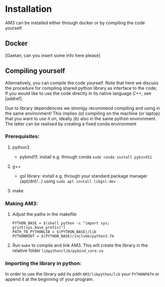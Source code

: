 # Installation

AM3 can be installed either through docker or by compiling the code yourself.

## Docker

[Gaetan, can you insert some info here please]

## Compiling yourself

Alternatively, you can compile the code yourself. Note that here we discuss the procedure for compiling shared python library as interface to the code; If you would like to use the code directly in its native language C++, see [addref]. 

Due to library dependencies we stronlgy recommend compiling and using in the same environment! 
This implies *(a)* compiling on the machine (or laptop) that you want to use it on, ideally *(b)* also in the same python environment. 
The latter can be realised by creating a fixed conda environment 

### Prerequisites:

1. python3
    - pybind11: install e.g. through conda `sudo conda install pybind11`

2. g++
    - gsl library: install e.g. through your standard package manager (apt/dnf/...) using `sudo apt install libgsl-dev`

3. make

### Making AM3:

1. Adjust the paths in the makefile

    ````
    PYTHON_BASE = $(shell python -c "import sys; print(sys.base_prefix)")
    PATH_TO_PYTHONLIB = $(PYTHON_BASE)/lib
    PYTHONROOT = $(PYTHON_BASE)/include/python3.7m

    ````
    
2. Run `make` to compile and link AM3. This will create the library
    in the relative folder  `libpython/lib/pybind_core.so`


### Importing the library in python:

In order to use the library add its path ``AM3/libpython/lib`` your `PYTHONPATH` or
append it at the beginning of your program.